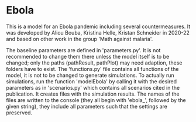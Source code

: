 # Ebola
This is a model for an Ebola pandemic including several countermeasures. It was developed by Aliou Bouba, Kristina Helle, Kristan Schneider in 2020-22 and based on other work in the group 'Math against malaria'.

The baseline parameters are defined in 'parameters.py'. It is not recommended to change them there unless the model itself is to be changed; only the paths (pathResult, pathPlot) may need adaption, these folders have to exist. The 'functions.py' file contains all functions of the model, it is not to be changed to generate simulations.
To actually run simulations, run the function 'modelEbola' by calling it with the desired parameters as in 'scenarios.py' which contains all scenarios cited in the publication. It creates files with the simulation results. The names of the files are written to the console (they all begin with 'ebola_', followed by the given string), they include all parameters such that the settings are preserved.

